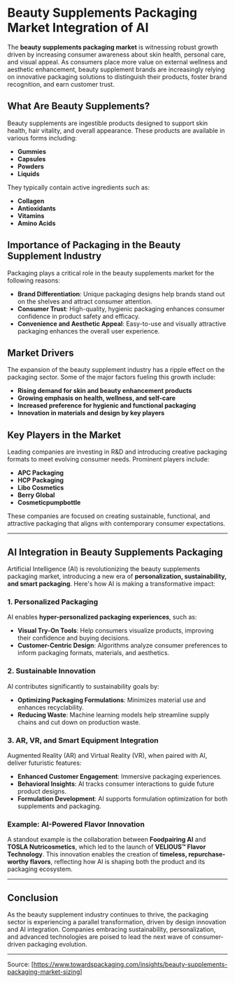 # Beauty Supplements Packaging Market Integration of AI

The **beauty supplements packaging market** is witnessing robust growth driven by increasing consumer awareness about skin health, personal care, and visual appeal. As consumers place more value on external wellness and aesthetic enhancement, beauty supplement brands are increasingly relying on innovative packaging solutions to distinguish their products, foster brand recognition, and earn customer trust.

## What Are Beauty Supplements?

Beauty supplements are ingestible products designed to support skin health, hair vitality, and overall appearance. These products are available in various forms including:

- **Gummies**
- **Capsules**
- **Powders**
- **Liquids**

They typically contain active ingredients such as:

- **Collagen**
- **Antioxidants**
- **Vitamins**
- **Amino Acids**

## Importance of Packaging in the Beauty Supplement Industry

Packaging plays a critical role in the beauty supplements market for the following reasons:

- **Brand Differentiation**: Unique packaging designs help brands stand out on the shelves and attract consumer attention.
- **Consumer Trust**: High-quality, hygienic packaging enhances consumer confidence in product safety and efficacy.
- **Convenience and Aesthetic Appeal**: Easy-to-use and visually attractive packaging enhances the overall user experience.

## Market Drivers

The expansion of the beauty supplement industry has a ripple effect on the packaging sector. Some of the major factors fueling this growth include:

- **Rising demand for skin and beauty enhancement products**
- **Growing emphasis on health, wellness, and self-care**
- **Increased preference for hygienic and functional packaging**
- **Innovation in materials and design by key players**

## Key Players in the Market

Leading companies are investing in R&D and introducing creative packaging formats to meet evolving consumer needs. Prominent players include:

- **APC Packaging**
- **HCP Packaging**
- **Libo Cosmetics**
- **Berry Global**
- **Cosmeticpumpbottle**

These companies are focused on creating sustainable, functional, and attractive packaging that aligns with contemporary consumer expectations.

---

## AI Integration in Beauty Supplements Packaging

Artificial Intelligence (AI) is revolutionizing the beauty supplements packaging market, introducing a new era of **personalization, sustainability, and smart packaging**. Here's how AI is making a transformative impact:

### 1. Personalized Packaging

AI enables **hyper-personalized packaging experiences**, such as:

- **Visual Try-On Tools**: Help consumers visualize products, improving their confidence and buying decisions.
- **Customer-Centric Design**: Algorithms analyze consumer preferences to inform packaging formats, materials, and aesthetics.

### 2. Sustainable Innovation

AI contributes significantly to sustainability goals by:

- **Optimizing Packaging Formulations**: Minimizes material use and enhances recyclability.
- **Reducing Waste**: Machine learning models help streamline supply chains and cut down on production waste.

### 3. AR, VR, and Smart Equipment Integration

Augmented Reality (AR) and Virtual Reality (VR), when paired with AI, deliver futuristic features:

- **Enhanced Customer Engagement**: Immersive packaging experiences.
- **Behavioral Insights**: AI tracks consumer interactions to guide future product designs.
- **Formulation Development**: AI supports formulation optimization for both supplements and packaging.

### Example: AI-Powered Flavor Innovation

A standout example is the collaboration between **Foodpairing AI** and **TOSLA Nutricosmetics**, which led to the launch of **VELIOUS™ Flavor Technology**. This innovation enables the creation of **timeless, repurchase-worthy flavors**, reflecting how AI is shaping both the product and its packaging ecosystem.

---

## Conclusion

As the beauty supplement industry continues to thrive, the packaging sector is experiencing a parallel transformation, driven by design innovation and AI integration. Companies embracing sustainability, personalization, and advanced technologies are poised to lead the next wave of consumer-driven packaging evolution.

---
Source: [https://www.towardspackaging.com/insights/beauty-supplements-packaging-market-sizing]
